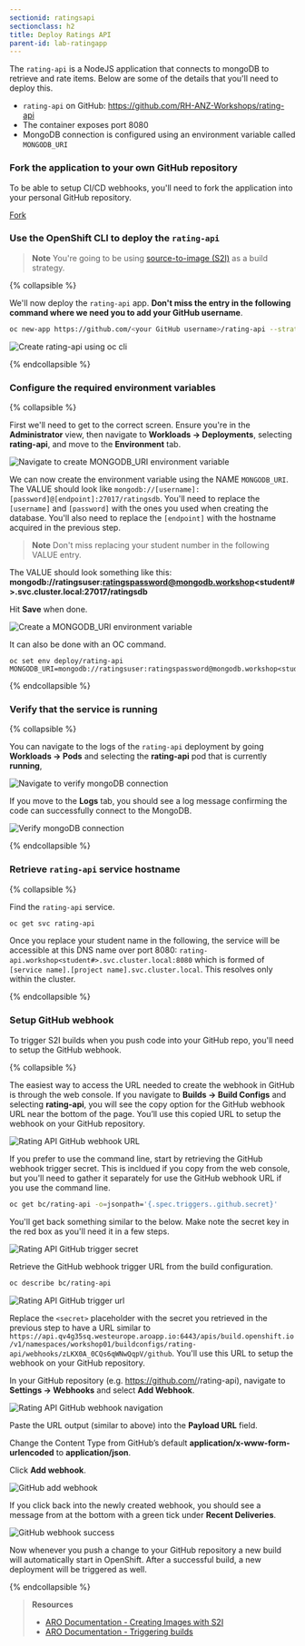 ```yaml
---
sectionid: ratingsapi
sectionclass: h2
title: Deploy Ratings API
parent-id: lab-ratingapp
---
```


The `rating-api` is a NodeJS application that connects to mongoDB to retrieve and rate items. Below are some of the details that you'll need to deploy this.

- `rating-api` on GitHub: <https://github.com/RH-ANZ-Workshops/rating-api>
- The container exposes port 8080
- MongoDB connection is configured using an environment variable called `MONGODB_URI`

### Fork the application to your own GitHub repository

To be able to setup CI/CD webhooks, you'll need to fork the application into your personal GitHub repository.

<a class="github-button" href="https://github.com/RH-ANZ-Workshops/rating-api/fork" data-icon="octicon-repo-forked" data-size="large" aria-label="Fork RH-ANZ-Workshop/rating-api on GitHub">Fork</a>

### Use the OpenShift CLI to deploy the `rating-api`

> **Note** You're going to be using [source-to-image (S2I)](#source-to-image-s2i) as a build strategy.

{% collapsible %}

We'll now deploy the `rating-api` app. **Don't miss the entry in the following command where we need you to add your GitHub username**.

```sh
oc new-app https://github.com/<your GitHub username>/rating-api --strategy=source
```

![Create rating-api using oc cli](media/oc-newapp-ratingapi.png)

{% endcollapsible %}

### Configure the required environment variables

{% collapsible %}

First we'll need to get to the correct screen. Ensure you're in the **Administrator** view, then navigate to **Workloads -> Deployments**, selecting **rating-api**, and move to the **Environment** tab.

![Navigate to create MONGODB_URI environment variable](media/rating-api-envvars-navigate.png)

We can now create the environment variable using the NAME `MONGODB_URI`. The VALUE should look like `mongodb://[username]:[password]@[endpoint]:27017/ratingsdb`. You'll need to replace the `[username]` and `[password]` with the ones you used when creating the database. You'll also need to replace the `[endpoint]` with the hostname acquired in the previous step.

> **Note** Don't miss replacing your student number in the following VALUE entry. 

The VALUE should look something like this: **mongodb://ratingsuser:ratingspassword@mongodb.workshop<student#>.svc.cluster.local:27017/ratingsdb**

Hit **Save** when done.

![Create a MONGODB_URI environment variable](media/rating-api-envvars.png)

It can also be done with an OC command.

```
oc set env deploy/rating-api MONGODB_URI=mongodb://ratingsuser:ratingspassword@mongodb.workshop<student#>.svc.cluster.local:27017/ratingsdb
```

{% endcollapsible %}

### Verify that the service is running

{% collapsible %}

You can navigate to the logs of the `rating-api` deployment by going **Workloads -> Pods** and selecting the  **rating-api** pod that is currently **running**, 

![Navigate to verify mongoDB connection](media/rating-api-navigate.png)

If you move to the **Logs** tab, you should see a log message confirming the code can successfully connect to the MongoDB.

![Verify mongoDB connection](media/rating-api-working.png)

{% endcollapsible %}

### Retrieve `rating-api` service hostname

{% collapsible %}

Find the `rating-api` service.

```sh
oc get svc rating-api
```

Once you replace your student name in the following, the service will be accessible at this DNS name over port 8080: `rating-api.workshop<student#>.svc.cluster.local:8080` which is formed of `[service name].[project name].svc.cluster.local`. This resolves only within the cluster.

{% endcollapsible %}

### Setup GitHub webhook

To trigger S2I builds when you push code into your GitHub repo, you'll need to setup the GitHub webhook.

{% collapsible %}

The easiest way to access the URL needed to create the webhook in GitHub is through the web console. If you navigate to **Builds -> Build Configs** and selecting **rating-api**, you will see the copy option for the GitHub webhook URL near the bottom of the page. You’ll use this copied URL to setup the webhook on your GitHub repository.

![Rating API GitHub webhook URL](media/rating-api-github-webhook-url-console.png)

If you prefer to use the command line, start by retrieving the GitHub webhook trigger secret. This is incldued if you copy from the web console, but you'll need to gather it separately for use the GitHub webhook URL if you use the command line.

```sh
oc get bc/rating-api -o=jsonpath='{.spec.triggers..github.secret}'
```

You'll get back something similar to the below. Make note the secret key in the red box as you'll need it in a few steps.

![Rating API GitHub trigger secret](media/rating-api-github-secret.png)

Retrieve the GitHub webhook trigger URL from the build configuration.

```sh
oc describe bc/rating-api
```

![Rating API GitHub trigger url](media/rating-api-github-webhook-url.png)

Replace the `<secret>` placeholder with the secret you retrieved in the previous step to have a URL similar to `https://api.qv4g35sq.westeurope.aroapp.io:6443/apis/build.openshift.io/v1/namespaces/workshop01/buildconfigs/rating-api/webhooks/zLKX0A_0CQs6qWNwQqpV/github`. You'll use this URL to setup the webhook on your GitHub repository.

In your GitHub repository (e.g. https://github.com/<your GitHub username>/rating-api), navigate to **Settings -> Webhooks** and select **Add Webhook**.

![Rating API GitHub webhook navigation](media/rating-api-github-webhook-navigation.png)

Paste the URL output (similar to above) into the **Payload URL** field.

Change the Content Type from GitHub’s default **application/x-www-form-urlencoded** to **application/json**.

Click **Add webhook**.

![GitHub add webhook](media/rating-api-github-addwebhook.png)

If you click back into the newly created webhook, you should see a message from at the bottom with a green tick under **Recent Deliveries**.

![GitHub webhook success](media/rating-api-webhook-success.png)

Now whenever you push a change to your GitHub repository a new build will automatically start in OpenShift. After a successful build, a new deployment will be triggered as well.

{% endcollapsible %}

> **Resources**
> * [ARO Documentation - Creating Images with S2I](https://docs.openshift.com/aro/creating_images/s2i.html)
> * [ARO Documentation - Triggering builds](https://docs.openshift.com/aro/dev_guide/builds/triggering_builds.html)
